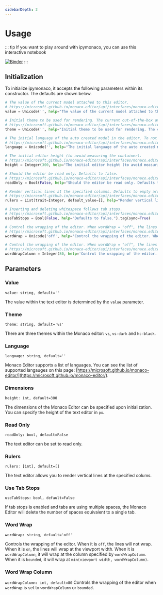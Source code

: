 ```yaml
---
sidebarDepth: 2
---
```


# Usage
::: tip
If you want to play around with ipymonaco, you can use this interactive notebook

[![Binder](https://mybinder.org/badge.svg)](https://mybinder.org/v2/gh/sodennis/ipymonaco/master?filepath=docs%2Fnotebook%2Fipymonaco.ipynb)
:::

## Initialization
To initialize ipymonaco, it accepts the following parameters within its constructor. The defaults
are shown below.

```python
# The value of the current model attached to this editor.
# https://microsoft.github.io/monaco-editor/api/interfaces/monaco.editor.istandaloneeditorconstructionoptions.html#value
value = Unicode('', help="The value of the current model attached to this editor.").tag(sync=True)

# Initial theme to be used for rendering. The current out-of-the-box available themes are: 'vs' (default), 'vs-dark', 'hc-black'.
# https://microsoft.github.io/monaco-editor/api/interfaces/monaco.editor.istandaloneeditorconstructionoptions.html#theme
theme = Unicode('', help="Initial theme to be used for rendering. The current out-of-the-box available themes are: 'vs' (default), 'vs-dark', 'hc-black'.").tag(sync=True)

# The initial language of the auto created model in the editor. To not create automatically a model, use model: null.
# https://microsoft.github.io/monaco-editor/api/interfaces/monaco.editor.istandaloneeditorconstructionoptions.html#language
language = Unicode('', help="The initial language of the auto created model in the editor. To not create automatically a model, use model: null.").tag(sync=True)

# The initial editor height (to avoid measuring the container).
# https://microsoft.github.io/monaco-editor/api/interfaces/monaco.editor.istandaloneeditorconstructionoptions.html#dimension
height = Integer(300, help="The initial editor height (to avoid measuring the container).").tag(sync=True)

# Should the editor be read only. Defaults to false.
# https://microsoft.github.io/monaco-editor/api/interfaces/monaco.editor.istandaloneeditorconstructionoptions.html#readonly
readOnly = Bool(False, help="Should the editor be read only. Defaults to false.").tag(sync=True)

# Render vertical lines at the specified columns. Defaults to empty array.
# https://microsoft.github.io/monaco-editor/api/interfaces/monaco.editor.istandaloneeditorconstructionoptions.html#rulers
rulers = List(trait=Integer, default_value=[], help="Render vertical lines at the specified columns. Defaults to empty array.").tag(sync=True)

# Inserting and deleting whitespace follows tab stops.
# https://microsoft.github.io/monaco-editor/api/interfaces/monaco.editor.istandaloneeditorconstructionoptions.html#usetabstops
useTabStops = Bool(False, help="Defaults to false.").tag(sync=True)

# Control the wrapping of the editor. When wordWrap = "off", the lines will never wrap. When wordWrap = "on", the lines will wrap at the viewport width. When wordWrap = "wordWrapColumn", the lines will wrap at wordWrapColumn. When wordWrap = "bounded", the lines will wrap at min(viewport width, wordWrapColumn). Defaults to "off".
# https://microsoft.github.io/monaco-editor/api/interfaces/monaco.editor.istandaloneeditorconstructionoptions.html#wordwrap
wordWrap = Unicode('off', help='Control the wrapping of the editor. When wordWrap = "off", the lines will never wrap. When wordWrap = "on", the lines will wrap at the viewport width. When wordWrap = "wordWrapColumn", the lines will wrap at wordWrapColumn. When wordWrap = "bounded", the lines will wrap at min(viewport width, wordWrapColumn). Defaults to "off".').tag(sync=True)

# Control the wrapping of the editor. When wordWrap = "off", the lines will never wrap. When wordWrap = "on", the lines will wrap at the viewport width. When wordWrap = "wordWrapColumn", the lines will wrap at wordWrapColumn. When wordWrap = "bounded", the lines will wrap at min(viewport width, wordWrapColumn). Defaults to 80.
# https://microsoft.github.io/monaco-editor/api/interfaces/monaco.editor.istandaloneeditorconstructionoptions.html#wordwrapcolumn
wordWrapColumn = Integer(80, help='Control the wrapping of the editor. When wordWrap = "off", the lines will never wrap. When wordWrap = "on", the lines will wrap at the viewport width. When wordWrap = "wordWrapColumn", the lines will wrap at wordWrapColumn. When wordWrap = "bounded", the lines will wrap at min(viewport width, wordWrapColumn). Defaults to 80.').tag(sync=True)
```

## Parameters

### Value
`value: string, default=''`

The value within the text editor is determined by the `value` parameter.

### Theme
`theme: string, default='vs'`

There are three themes within the Monaco editor: `vs`, `vs-dark` and `hc-black`.

### Language
`language: string, default=''`

Monaco Editor supports a list of languages. You can see the list of supported langauges on this page: [https://microsoft.github.io/monaco-editor/](https://microsoft.github.io/monaco-editor/).

### Dimensions
`height: int, default=300`

The dimensions of the Monaco Editor can be specified upon initialization. You can specify the height of the text editor in `px`.

### Read Only
`readOnly: bool, default=False`

The text editor can be set to read only.

### Rulers
`rulers: [int], default=[]`

The text editor allows you to render vertical lines at the specified colums.

### Use Tab Stops
`useTabStops: bool, default=False`

If tab stops is enabled and tabs are using multiple spaces, the Monaco Editor will delete the number of spaces equivalent to a single tab.

### Word Wrap
`wordWrap: string, default='off'`

Controls the wrapping of the editor. When it is `off`, the lines will not wrap. When it is `on`, the lines will wrap at the viewport width. When it is `wordWrapColumn`, it will wrap at the column specified by `wordWrapColumn`. When it is `bounded`, it will wrap at `min(viewport width, wordWrapColumn)`.

### Word Wrap Column
`wordWrapColumn: int, default=80`
Controls the wrapping of the editor when `wordWrap` is set to `wordWrapColumn` or `bounded`.
